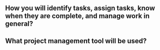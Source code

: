 
## **How you will identify tasks, assign tasks, know when they are complete, and manage work in general?**
## **What project management tool will be used?**
